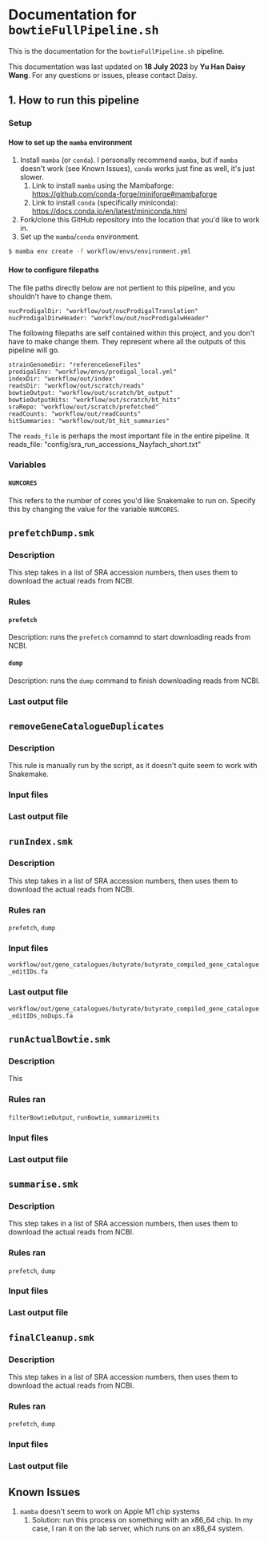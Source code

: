 # Documentation for `bowtieFullPipeline.sh`

This is the documentation for the `bowtieFullPipeline.sh` pipeline. 

This documentation was last updated on **18 July 2023** by **Yu Han Daisy Wang**. For any questions or issues, please contact Daisy.

## 1. How to run this pipeline

### Setup

#### How to set up the `mamba` environment

1. Install `mamba` (or `conda`). I personally recommend `mamba`, but if `mamba` doesn't work (see Known Issues), `conda` works just fine as well, it's just slower.
   1. Link to install `mamba` using the Mambaforge: https://github.com/conda-forge/miniforge#mambaforge
   2. Link to install `conda` (specifically miniconda): https://docs.conda.io/en/latest/miniconda.html 
2. Fork/clone this GitHub repository into the location that you'd like to work in. 
3. Set up the `mamba`/`conda` environment.
``` bash
$ mamba env create -f workflow/envs/environment.yml
```

#### How to configure filepaths

The file paths directly below are not pertient to this pipeline, and you shouldn't have to change them.

```plain text
nucProdigalDir: "workflow/out/nucProdigalTranslation"
nucProdigalDirwHeader: "workflow/out/nucProdigalwHeader"
```

The following filepaths are self contained within this project, and you don't have to make change them. They represent where all the outputs of this pipeline will go. 

```
strainGenomeDir: "referenceGeneFiles"
prodigalEnv: "workflow/envs/prodigal_local.yml"
indexDir: "workflow/out/index"
readsDir: "workflow/out/scratch/reads"
bowtieOutput: "workflow/out/scratch/bt_output"
bowtieOutputHits: "workflow/out/scratch/bt_hits"
sraRepo: "workflow/out/scratch/prefetched"
readCounts: "workflow/out/readCounts"
hitSummaries: "workflow/out/bt_hit_summaries"
```

The `reads_file` is perhaps the most important file in the entire pipeline. It 
reads_file: "config/sra_run_accessions_Nayfach_short.txt"





### Variables

#### `NUMCORES`

This refers to the number of cores you'd like Snakemake to run on. Specify this by changing the value for the variable `NUMCORES`.

## `prefetchDump.smk`

### Description
This step takes in a list of SRA accession numbers, then uses them to download the actual reads from NCBI. 

### Rules

#### `prefetch`

Description: runs the `prefetch` comamnd to start downloading reads from NCBI.

#### `dump`

Description: runs the `dump` command to finish downloading reads from NCBI. 

### Last output file

## `removeGeneCatalogueDuplicates`

### Description

This rule is manually run by the script, as it doesn't quite seem to work with Snakemake. 

### Input files

### Last output file

## `runIndex.smk`

### Description
This step takes in a list of SRA accession numbers, then uses them to download the actual reads from NCBI. 

### Rules ran

`prefetch`, `dump`

### Input files

`workflow/out/gene_catalogues/butyrate/butyrate_compiled_gene_catalogue_editIDs.fa`
### Last output file

`workflow/out/gene_catalogues/butyrate/butyrate_compiled_gene_catalogue_editIDs_noDups.fa`

## `runActualBowtie.smk`

### Description

This 

### Rules ran

`filterBowtieOutput`, `runBowtie`, `summarizeHits`

### Input files



### Last output file

## `summarise.smk`

### Description
This step takes in a list of SRA accession numbers, then uses them to download the actual reads from NCBI. 

### Rules ran

`prefetch`, `dump`

### Input files

### Last output file

## `finalCleanup.smk`

### Description
This step takes in a list of SRA accession numbers, then uses them to download the actual reads from NCBI. 

### Rules ran

`prefetch`, `dump`

### Input files

### Last output file

## Known Issues
1. `mamba` doesn't seem to work on Apple M1 chip systems
   1. Solution: run this process on something with an x86_64 chip. In my case, I ran it on the lab server, which runs on an x86_64 system.
